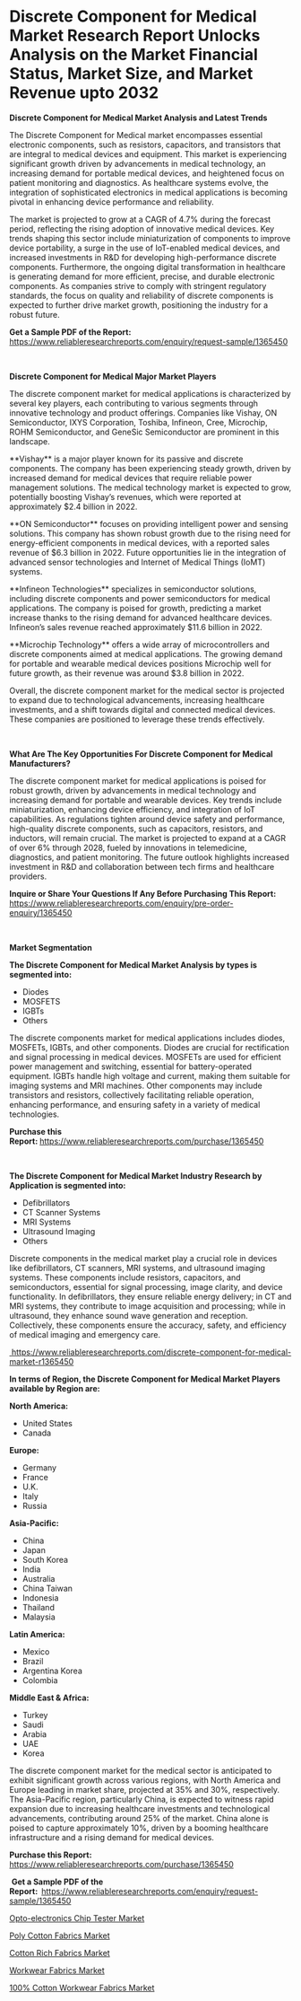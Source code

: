 <p><h1>Discrete Component for Medical Market Research Report Unlocks Analysis on the Market Financial Status, Market Size, and Market Revenue upto 2032</h1></p><p><strong>Discrete Component for Medical Market Analysis and Latest Trends</strong></p>
<p><p>The Discrete Component for Medical market encompasses essential electronic components, such as resistors, capacitors, and transistors that are integral to medical devices and equipment. This market is experiencing significant growth driven by advancements in medical technology, an increasing demand for portable medical devices, and heightened focus on patient monitoring and diagnostics. As healthcare systems evolve, the integration of sophisticated electronics in medical applications is becoming pivotal in enhancing device performance and reliability.</p><p>The market is projected to grow at a CAGR of 4.7% during the forecast period, reflecting the rising adoption of innovative medical devices. Key trends shaping this sector include miniaturization of components to improve device portability, a surge in the use of IoT-enabled medical devices, and increased investments in R&D for developing high-performance discrete components. Furthermore, the ongoing digital transformation in healthcare is generating demand for more efficient, precise, and durable electronic components. As companies strive to comply with stringent regulatory standards, the focus on quality and reliability of discrete components is expected to further drive market growth, positioning the industry for a robust future.</p></p>
<p><strong>Get a Sample PDF of the Report:&nbsp;</strong> <a href="https://www.reliableresearchreports.com/enquiry/request-sample/1365450?utm_campaign=13&utm_medium=2&utm_source=Github&utm_content=ia&utm_term=22032025&utm_id=discrete-component-for-medical">https://www.reliableresearchreports.com/enquiry/request-sample/1365450</a></p>
<p>&nbsp;</p>
<p><strong>Discrete Component for Medical Major Market Players</strong></p>
<p><p>The discrete component market for medical applications is characterized by several key players, each contributing to various segments through innovative technology and product offerings. Companies like Vishay, ON Semiconductor, IXYS Corporation, Toshiba, Infineon, Cree, Microchip, ROHM Semiconductor, and GeneSic Semiconductor are prominent in this landscape.</p><p>**Vishay** is a major player known for its passive and discrete components. The company has been experiencing steady growth, driven by increased demand for medical devices that require reliable power management solutions. The medical technology market is expected to grow, potentially boosting Vishay’s revenues, which were reported at approximately $2.4 billion in 2022.</p><p>**ON Semiconductor** focuses on providing intelligent power and sensing solutions. This company has shown robust growth due to the rising need for energy-efficient components in medical devices, with a reported sales revenue of $6.3 billion in 2022. Future opportunities lie in the integration of advanced sensor technologies and Internet of Medical Things (IoMT) systems.</p><p>**Infineon Technologies** specializes in semiconductor solutions, including discrete components and power semiconductors for medical applications. The company is poised for growth, predicting a market increase thanks to the rising demand for advanced healthcare devices. Infineon’s sales revenue reached approximately $11.6 billion in 2022.</p><p>**Microchip Technology** offers a wide array of microcontrollers and discrete components aimed at medical applications. The growing demand for portable and wearable medical devices positions Microchip well for future growth, as their revenue was around $3.8 billion in 2022.</p><p>Overall, the discrete component market for the medical sector is projected to expand due to technological advancements, increasing healthcare investments, and a shift towards digital and connected medical devices. These companies are positioned to leverage these trends effectively.</p></p>
<p>&nbsp;</p>
<p><strong>What Are The Key Opportunities For Discrete Component for Medical Manufacturers?</strong></p>
<p><p>The discrete component market for medical applications is poised for robust growth, driven by advancements in medical technology and increasing demand for portable and wearable devices. Key trends include miniaturization, enhancing device efficiency, and integration of IoT capabilities. As regulations tighten around device safety and performance, high-quality discrete components, such as capacitors, resistors, and inductors, will remain crucial. The market is projected to expand at a CAGR of over 6% through 2028, fueled by innovations in telemedicine, diagnostics, and patient monitoring. The future outlook highlights increased investment in R&D and collaboration between tech firms and healthcare providers.</p></p>
<p><strong>Inquire or Share Your Questions If Any Before Purchasing This Report:</strong> <a href="https://www.reliableresearchreports.com/enquiry/pre-order-enquiry/1365450?utm_campaign=13&utm_medium=2&utm_source=Github&utm_content=ia&utm_term=22032025&utm_id=discrete-component-for-medical">https://www.reliableresearchreports.com/enquiry/pre-order-enquiry/1365450</a></p>
<p>&nbsp;</p>
<p><strong>Market Segmentation</strong></p>
<p><strong>The Discrete Component for Medical Market Analysis by types is segmented into:</strong></p>
<p><ul><li>Diodes</li><li>MOSFETS</li><li>IGBTs</li><li>Others</li></ul></p>
<p><p>The discrete components market for medical applications includes diodes, MOSFETs, IGBTs, and other components. Diodes are crucial for rectification and signal processing in medical devices. MOSFETs are used for efficient power management and switching, essential for battery-operated equipment. IGBTs handle high voltage and current, making them suitable for imaging systems and MRI machines. Other components may include transistors and resistors, collectively facilitating reliable operation, enhancing performance, and ensuring safety in a variety of medical technologies.</p></p>
<p><strong>Purchase this Report:&nbsp;</strong><a href="https://www.reliableresearchreports.com/purchase/1365450?utm_campaign=13&utm_medium=2&utm_source=Github&utm_content=ia&utm_term=22032025&utm_id=discrete-component-for-medical">https://www.reliableresearchreports.com/purchase/1365450</a></p>
<p>&nbsp;</p>
<p><strong>The Discrete Component for Medical Market Industry Research by Application is segmented into:</strong></p>
<p><ul><li>Defibrillators</li><li>CT Scanner Systems</li><li>MRI Systems</li><li>Ultrasound Imaging</li><li>Others</li></ul></p>
<p><p>Discrete components in the medical market play a crucial role in devices like defibrillators, CT scanners, MRI systems, and ultrasound imaging systems. These components include resistors, capacitors, and semiconductors, essential for signal processing, image clarity, and device functionality. In defibrillators, they ensure reliable energy delivery; in CT and MRI systems, they contribute to image acquisition and processing; while in ultrasound, they enhance sound wave generation and reception. Collectively, these components ensure the accuracy, safety, and efficiency of medical imaging and emergency care.</p></p>
<p><a href="https://www.reliableresearchreports.com/discrete-component-for-medical-market-r1365450?utm_campaign=13&utm_medium=2&utm_source=Github&utm_content=ia&utm_term=22032025&utm_id=discrete-component-for-medical">&nbsp;https://www.reliableresearchreports.com/discrete-component-for-medical-market-r1365450</a></p>
<p><strong>In terms of Region, the Discrete Component for Medical Market Players available by Region are:</strong></p>
<p>
    <p> <strong> North America: </strong>
        <ul>
            <li>United States</li>
            <li>Canada</li>
        </ul>
        </p> 
    <p> <strong> Europe: </strong>
        <ul>
            <li>Germany</li>
            <li>France</li>
            <li>U.K.</li>
            <li>Italy</li>
            <li>Russia</li>
        </ul>
        </p> 
    <p> <strong> Asia-Pacific: </strong>
        <ul>
            <li>China</li>
            <li>Japan</li>
            <li>South Korea</li>
            <li>India</li>
            <li>Australia</li>
            <li>China Taiwan</li>
            <li>Indonesia</li>
            <li>Thailand</li>
            <li>Malaysia</li>
        </ul>
        </p> 
    <p> <strong> Latin America: </strong>
        <ul>
            <li>Mexico</li>
            <li>Brazil</li>
            <li>Argentina Korea</li>
            <li>Colombia</li>
        </ul>
        </p> 
    <p> <strong> Middle East & Africa: </strong>
        <ul>
            <li>Turkey</li>
            <li>Saudi</li>
            <li>Arabia</li>
            <li>UAE</li>
            <li>Korea</li>
        </ul>
    </p>
    </p>
<p><p>The discrete component market for the medical sector is anticipated to exhibit significant growth across various regions, with North America and Europe leading in market share, projected at 35% and 30%, respectively. The Asia-Pacific region, particularly China, is expected to witness rapid expansion due to increasing healthcare investments and technological advancements, contributing around 25% of the market. China alone is poised to capture approximately 10%, driven by a booming healthcare infrastructure and a rising demand for medical devices.</p></p>
<p><strong>Purchase this Report: </strong><a href="https://www.reliableresearchreports.com/purchase/1365450?utm_campaign=13&utm_medium=2&utm_source=Github&utm_content=ia&utm_term=22032025&utm_id=discrete-component-for-medical">https://www.reliableresearchreports.com/purchase/1365450</a></p>
<p>&nbsp;<strong>Get a Sample PDF of the Report:&nbsp;&nbsp;</strong><a href="https://www.reliableresearchreports.com/enquiry/request-sample/1365450?utm_campaign=13&utm_medium=2&utm_source=Github&utm_content=ia&utm_term=22032025&utm_id=discrete-component-for-medical">https://www.reliableresearchreports.com/enquiry/request-sample/1365450</a></p>
<p><strong></strong></p>
<p><p><a href="https://github.com/prantoblouin/Market-Research-Report-List-1/blob/main/opto-electronics-chip-tester-market.md?utm_campaign=13&utm_medium=2&utm_source=Github&utm_content=ia&utm_term=22032025&utm_id=discrete-component-for-medical">Opto-electronics Chip Tester Market</a></p><p><a href="https://github.com/sarialahipff/Market-Research-Report-List-1/blob/main/poly-cotton-fabrics-market.md?utm_campaign=13&utm_medium=2&utm_source=Github&utm_content=ia&utm_term=22032025&utm_id=discrete-component-for-medical">Poly Cotton Fabrics Market</a></p><p><a href="https://github.com/mafeasavzal/Market-Research-Report-List-1/blob/main/cotton-rich-fabrics-market.md?utm_campaign=13&utm_medium=2&utm_source=Github&utm_content=ia&utm_term=22032025&utm_id=discrete-component-for-medical">Cotton Rich Fabrics Market</a></p><p><a href="https://github.com/seemagarbeha/Market-Research-Report-List-1/blob/main/workwear-fabrics-market.md?utm_campaign=13&utm_medium=2&utm_source=Github&utm_content=ia&utm_term=22032025&utm_id=discrete-component-for-medical">Workwear Fabrics Market</a></p><p><a href="https://github.com/edderkoliso1/Market-Research-Report-List-1/blob/main/100-cotton-workwear-fabrics-market.md?utm_campaign=13&utm_medium=2&utm_source=Github&utm_content=ia&utm_term=22032025&utm_id=discrete-component-for-medical">100% Cotton Workwear Fabrics Market</a></p></p>